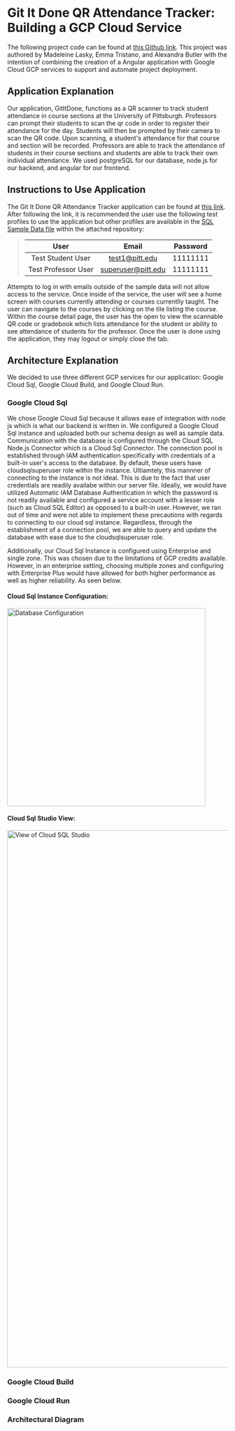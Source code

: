 # Git It Done QR Attendance Tracker: Building a GCP Cloud Service
The following project code can be found at [this Github link](https://github.com/etmrmia/CS-1660-Project). This project was authored by Madeleine Lasky, Emma Tristano, and Alexandra Butler with the intention of combining the creation of a Angular application with Google Cloud GCP services to support and automate project deployment.

## Application Explanation
Our application, GitItDone, functions as a QR scanner to track student attendance in course sections at the University of Pittsburgh. Professors can prompt
their students to scan the qr code in order to register their attendance for the day. Students will then be prompted by their camera to scan the QR code. Upon
scanning, a student's attendance for that course and section will be recorded. Professors are able to track the attendance of students in their course sections and
students are able to track their own individual attendance. 
We used postgreSQL for our database, node.js for our backend, and angular for our frontend. 

## Instructions to Use Application
The Git It Done QR Attendance Tracker application can be found at [this link](https://git-it-done-1085175978926.us-central1.run.app/). After following the link, it is recommended the user use the following test profiles to use the application but other profiles are available in the [SQL Sample Data file](https://github.com/etmrmia/CS-1660-Project/blob/main/sample-data.sql) within the attached repository:
> | User              | Email            | Password |
> |:-----------------:|:----------------:|:--------:|
> |Test Student User  |test1@pitt.edu    |11111111  |
> |Test Professor User|superuser@pitt.edu|11111111  |
Attempts to log in with emails outside of the sample data will not allow access to the service. Once inside of the service, the user will see a home screen with courses currently attending or courses currentlly taught. The user can navigate to the courses by clicking on the tile listing the course. Within the course detail page, the user has the open to view the scannable QR code or gradebook which lists attendance for the student or ability to see attendance of students for the professor. Once the user is done using the application, they may logout or simply close the tab.

## Architecture Explanation
We decided to use three different GCP services for our application: Google Cloud Sql, Google Cloud Build, and Google Cloud Run.

### Google Cloud Sql
We chose Google Cloud Sql because it allows ease of integration with node js which is what our backend is written in. We configured a Google Cloud Sql instance 
and uploaded both our schema design as well as sample data. Communication with the database is configured through the Cloud SQL Node.js Connector which is a 
Cloud Sql Connector. The connection pool is established through IAM authentication specifically with credentials of a built-in user's access to the database. 
By default, these users have cloudsqlsuperuser role within the instance. Ultiamtely, this mannner of connecting to the instance is not ideal. This is due to the 
fact that user credentials are readily availabe within our server file. Ideally, we would have utilized Automatic IAM Database Authentication in which the password 
is not readily available and configured a service account with a lesser role (such as Cloud SQL Editor) as opposed to a built-in user. However, we ran out of time 
and were not able to implement these precautions with regards to connecting to our cloud sql instance. Regardless, through the establishment of a connection pool, 
we are able to query and update the database with ease due to the cloudsqlsuperuser role.

Additionally, our Cloud Sql Instance is configured using Enterprise and single zone. This was chosen due to the limitations of GCP credits available. However,
in an enterprise setting, choosing multiple zones and configuring with Enterprise Plus would have allowed for both higher performance as well as higher 
reliability. As seen below. 

#### Cloud Sql Instance Configuration: 

<img width="453" alt="Database Configuration" src="https://github.com/user-attachments/assets/9a53d58e-a697-47ae-9973-dd2c0c4627b9" />


#### Cloud Sql Studio View:

<img width="1229" alt="View of Cloud SQL Studio" src="https://github.com/user-attachments/assets/57d30f1e-6721-40fc-abac-48bb5f3c5e73" />


### Google Cloud Build

### Google Cloud Run

### Architectural Diagram 
